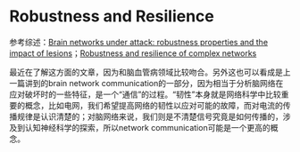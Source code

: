 Robustness and Resilience
===========================

参考综述：[Brain networks under attack: robustness properties and the impact of lesions](https://academic.oup.com/brain/article/139/12/3063/2629972?login=false)；[Robustness and resilience of complex networks](https://www.nature.com/articles/s42254-023-00676-y)

最近在了解这方面的文章，因为和脑血管病领域比较吻合。另外这也可以看成是上一篇讲到的brain network communication的一部分，因为相当于分析脑网络在应对破坏时的一些特征，是一个“通信”的过程。“韧性”本身就是网络科学中比较重要的概念，比如电网，我们希望提高网络的韧性以应对可能的故障，而对电流的传播规律是认识清楚的；对脑网络来说，我们则是不清楚信号究竟是如何传播的，涉及到认知神经科学的探索，所以network communication可能是一个更高的概念。